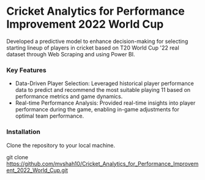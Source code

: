 # Cricket Analytics for Performance Improvement 2022 World Cup
Developed a predictive model to enhance decision-making for selecting starting lineup of players in cricket based on T20 World Cup '22 real dataset through Web Scraping and using Power BI.

### Key Features
- Data-Driven Player Selection: Leveraged historical player performance data to predict and recommend the most suitable playing 11 based on performance metrics and game dynamics.
- Real-time Performance Analysis: Provided real-time insights into player performance during the game, enabling in-game adjustments for optimal team performance.

### Installation

Clone the repository to your local machine.

git clone https://github.com/mvshah10/Cricket_Analytics_for_Performance_Improvement_2022_World_Cup.git
